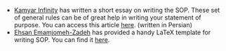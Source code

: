 * [Kamyar Infinity](https://twitter.com/kamyarinfinity) has written a short essay on writing the SOP. These set of general rules can be of great help in writing your statement of purpose. You can access this article [here](http://admission.rocks/treasury/article/2/). (written in Persian)
* [Ehsan Emamjomeh-Zadeh](http://www-scf.usc.edu/~emamjome/) has provided a handy LaTeX template for writing SOP. You can find it [here](http://www-scf.usc.edu/~emamjome/LaTeX_templates/sample_SoP.zip).
